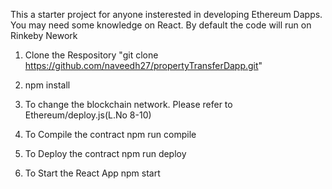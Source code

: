 
This a starter project for anyone insterested in developing Ethereum Dapps. You may need some knowledge on React.
By default the code will run on Rinkeby Nework

1. Clone the Respository 
  "git clone https://github.com/naveedh27/propertyTransferDapp.git"

2. npm install

3. To change the blockchain network. Please refer to Ethereum/deploy.js(L.No 8-10)

4. To Compile the contract
   npm run compile

5. To Deploy the contract
   npm run deploy

6. To Start the React App
   npm start